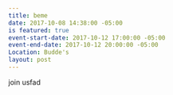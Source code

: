 ```yaml
---
title: beme
date: 2017-10-08 14:38:00 -05:00
is featured: true
event-start-date: 2017-10-12 17:00:00 -05:00
event-end-date: 2017-10-12 20:00:00 -05:00
Location: Budde's
layout: post
---
```


join usfad